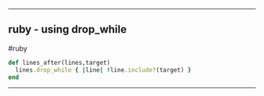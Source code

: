 ----


## ruby - using drop_while
#ruby 

```ruby
def lines_after(lines,target)
  lines.drop_while { |line| !line.include?(target) }
end	
```




-----

